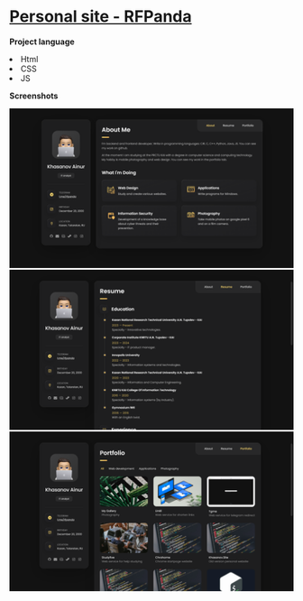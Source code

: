 # **[Personal site - RFPanda](https://khasanov.my.id)**

**Project language**
<li>Html</li>
<li>CSS</li>
<li>JS</li>

**Screenshots**

[![1](https://github.com/RFPanda/rfpanda.github.io/blob/master/git-assets/1st.png)](https://khasanov.my.id)
[![2](https://github.com/RFPanda/rfpanda.github.io/blob/master/git-assets/2nd.png)](https://khasanov.my.id)
[![3](https://github.com/RFPanda/rfpanda.github.io/blob/master/git-assets/3th.png)]([https://rfpanda.m](https://khasanov.my.id)https://khasanov.my.id)
